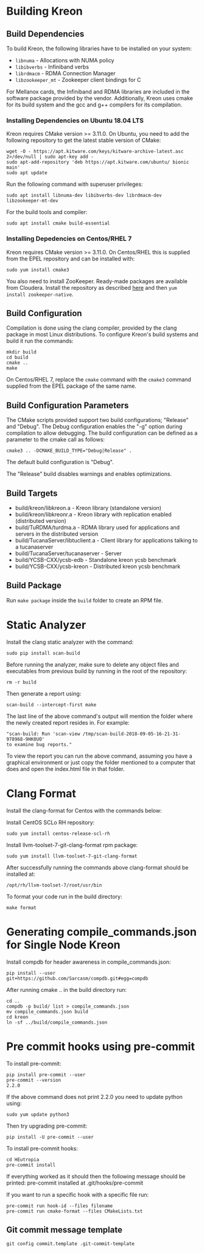 # Building Kreon

## Build Dependencies

To build Kreon, the following libraries have to be installed on your system:
* `libnuma` - Allocations with NUMA policy
* `libibverbs` - Infiniband verbs
* `librdmacm` - RDMA Connection Manager
* `libzookeeper_mt` - Zookeeper client bindings for C

For Mellanox cards, the Infiniband and RDMA libraries are included in the software package provided by the vendor.
Additionally, Kreon uses cmake for its build system and the gcc and g++ compilers for its compilation.

### Installing Dependencies on Ubuntu 18.04 LTS

Kreon requires CMake version >= 3.11.0. On Ubuntu, you need to add the
following repository to get the latest stable version of CMake:

	wget -O - https://apt.kitware.com/keys/kitware-archive-latest.asc 2>/dev/null | sudo apt-key add -
	sudo apt-add-repository 'deb https://apt.kitware.com/ubuntu/ bionic main'
	sudo apt update

Run the following command with superuser privileges:

	sudo apt install libnuma-dev libibverbs-dev librdmacm-dev libzookeeper-mt-dev

For the build tools and compiler:

	sudo apt install cmake build-essential

### Installing Depedencies on Centos/RHEL 7

Kreon requires CMake version >= 3.11.0. On Centos/RHEL this is supplied from the
EPEL repository and can be installed with:

	sudo yum install cmake3

You also need to install ZooKeeper. Ready-made packages are available from Cloudera.
Install the repository as described [here](https://docs.cloudera.com/documentation/enterprise/5-14-x/topics/cdh_ig_cdh5_install.html) and then `yum install zookeeper-native`.

<!-- TODO: add command for installing the rest of the dependencies -->

## Build Configuration

Compilation is done using the clang compiler, provided by the clang package in
most Linux distributions. To configure Kreon's build systems and build it run
the commands:

	mkdir build
	cd build
	cmake ..
	make

On Centos/RHEL 7, replace the `cmake` command with the `cmake3` command supplied
from the EPEL package of the same name.

## Build Configuration Parameters

The CMake scripts provided support two build configurations; "Release" and
"Debug". The Debug configuration enables the "-g" option during compilation to
allow debugging. The build configuration can be defined as a parameter to the
cmake call as follows:

	cmake3 .. -DCMAKE_BUILD_TYPE="Debug|Release" .

The default build configuration is "Debug".

The "Release" build disables warnings and enables optimizations.

## Build Targets

* build/kreon/libkreon.a - Kreon library (standalone version)
* build/kreon/libkreonr.a - Kreon library with replication enabled
	(distributed version)
* build/TuRDMA/turdma.a - RDMA library used for applications and servers in the
	distributed version
* build/TucanaServer/libtuclient.a - Client library for applications talking to
	a tucanaserver
* build/TucanaServer/tucanaserver - Server
* build/YCSB-CXX/ycsb-edb - Standalone kreon ycsb benchmark
* build/YCSB-CXX/ycsb-kreon - Distributed kreon ycsb benchmark

## Build Package

Run `make package` inside the `build` folder to create an RPM file.

# Static Analyzer

Install the clang static analyzer with the command:

	sudo pip install scan-build

Before running the analyzer, make sure to delete any object files and
executables from previous build by running in the root of the repository:

	rm -r build

Then generate a report using:

	scan-build --intercept-first make

The last line of the above command's output will mention the folder where the
newly created report resides in. For example:

	"scan-build: Run 'scan-view /tmp/scan-build-2018-09-05-16-21-31-978968-9HK0UO'
	to examine bug reports."

To view the report you can run the above command, assuming you have a graphical
environment or just copy the folder mentioned to a computer that does and open
the index.html file in that folder.

# Clang Format

Install the clang-format for Centos with the commands below:

Install CentOS SCLo RH repository:

	sudo yum install centos-release-scl-rh

Install llvm-toolset-7-git-clang-format rpm package:

	sudo yum install llvm-toolset-7-git-clang-format

After successfully running the commands above clang-format should be installed at:

	/opt/rh/llvm-toolset-7/root/usr/bin

To format your code run in the build directory:

	make format

# Generating compile_commands.json for Single Node Kreon

Install compdb for header awareness in compile_commands.json:

	pip install --user git+https://github.com/Sarcasm/compdb.git#egg=compdb

After running cmake .. in the build directory run:

	cd ..
	compdb -p build/ list > compile_commands.json
	mv compile_commands.json build
	cd kreon
	ln -sf ../build/compile_commands.json

# Pre commit hooks using pre-commit

To install pre-commit:

	pip install pre-commit --user
	pre-commit --version
	2.2.0

If the above command does not print 2.2.0 you need to update python using:

	sudo yum update python3

Then try upgrading pre-commit:

	pip install -U pre-commit --user

To install pre-commit hooks:

	cd HEutropia
	pre-commit install

If everything worked as it should then the following message should be printed:
	pre-commit installed at .git/hooks/pre-commit

If you want to run a specific hook with a specific file run:

	pre-commit run hook-id --files filename
	pre-commit run cmake-format --files CMakeLists.txt

Git commit message template
--------------------------------------------------------------------------------

	git config commit.template .git-commit-template
